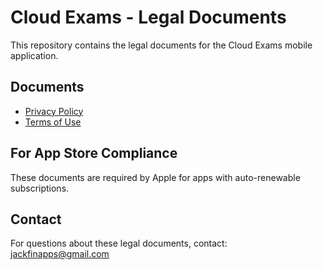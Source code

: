 # Cloud Exams - Legal Documents

This repository contains the legal documents for the Cloud Exams mobile application.

## Documents

- [Privacy Policy](legal/privacy-policy.html)
- [Terms of Use](legal/terms-of-use.html)

## For App Store Compliance

These documents are required by Apple for apps with auto-renewable subscriptions.

## Contact

For questions about these legal documents, contact: jackfinapps@gmail.com
